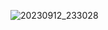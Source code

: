 
![20230912_233028](https://github.com/ZavenGaloyan/YEAR_2/assets/111752809/9fad577f-3028-4eb1-a28e-4b01b4252e36)
